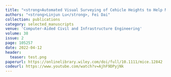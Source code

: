 ```yaml
---
title: "<strong>Automated Visual Surveying of Cehicle Heights to Help Measure the Risk of Overheight Collisions Using Deep Learning and View Geometry</strong>"
authors: "<strong>Linjun Lu</strong>, Fei Dai"
collection: publications
category: selected_manuscripts
venue: 'Computer‐Aided Civil and Infrastructure Engineering'
volume: 38
issue: 2
page: 105257
date: 2022-04-12
header:
  teaser: test.png
paperurl: https://onlinelibrary.wiley.com/doi/full/10.1111/mice.12842
codeurl: https://www.youtube.com/watch?v=AjhF9DPyjNk
---
```

